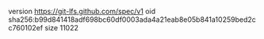 version https://git-lfs.github.com/spec/v1
oid sha256:b99d841418adf698bc60df0003ada4a21eab8e05b841a10259bed2cc760102ef
size 11022
